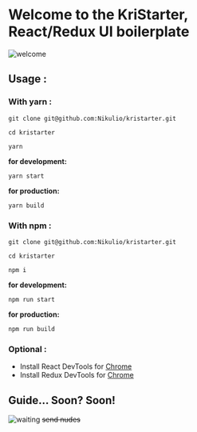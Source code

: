 # Welcome to the KriStarter, React/Redux UI boilerplate

![welcome](https://media.giphy.com/media/26vUTlnHulTgAU7le/giphy.gif "Grill")

## Usage :

### With yarn :
```
git clone git@github.com:Nikulio/kristarter.git

cd kristarter

yarn
```

**for development:**

`yarn start`

**for production:**

`yarn build`

### With npm :
```
git clone git@github.com:Nikulio/kristarter.git

cd kristarter

npm i
```

**for development:**

`npm run start`

**for production:**

`npm run build`

### Optional :

* Install React DevTools for [Chrome](https://chrome.google.com/webstore/detail/react-developer-tools/fmkadmapgofadopljbjfkapdkoienihi)
* Install Redux DevTools for [Chrome](https://chrome.google.com/webstore/detail/react-developer-tools/fmkadmapgofadopljbjfkapdkoienihi)


## Guide... Soon? Soon!

![waiting](https://media.giphy.com/media/QUmpqPoJ886Iw/giphy.gif "frog")
~~send nudes~~
